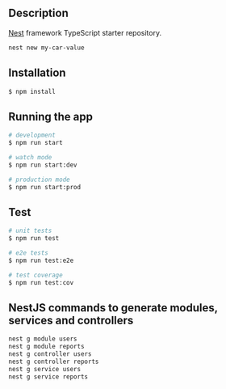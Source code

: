 ## Description

[Nest](https://github.com/nestjs/nest) framework TypeScript starter repository.


```bash
nest new my-car-value
```

## Installation

```bash
$ npm install
```

## Running the app

```bash
# development
$ npm run start

# watch mode
$ npm run start:dev

# production mode
$ npm run start:prod
```

## Test

```bash
# unit tests
$ npm run test

# e2e tests
$ npm run test:e2e

# test coverage
$ npm run test:cov
```

## NestJS commands to generate modules, services and controllers

```bash
nest g module users
nest g module reports
nest g controller users
nest g controller reports
nest g service users
nest g service reports
```
